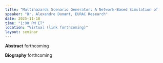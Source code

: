 ```yaml
---
title: "Multihazards Scenario Generator: A Network‐Based Simulation of Natural Disasters"
speaker: "Dr. Alexandre Dunant, EURAC Research"
date: 2025-11-18
time: "1:00 PM ET"
location: "Virtual (link forthcoming)"
layout: seminar
---
```


**Abstract**
forthcoming

**Biography**
forthcoming
